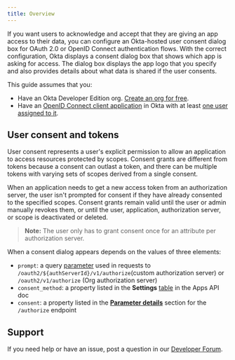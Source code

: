 ```yaml
---
title: Overview
---
```


If you want users to acknowledge and accept that they are giving an app access to their data, you can configure an Okta-hosted user consent dialog box for OAuth 2.0 or OpenID Connect authentication flows. With the correct configuration, Okta displays a consent dialog box that shows which app is asking for access. The dialog box displays the app logo that you specify and also provides details about what data is shared if the user consents.

This guide assumes that you:

* Have an Okta Developer Edition org. [Create an org for free](https://developer.okta.com/signup).
* Have an [OpenID Connect client application](https://help.okta.com/en/prod/okta_help_CSH.htm#ext_Apps_App_Integration_Wizard-oidc) in Okta with at least [one user assigned to it](https://help.okta.com/en/prod/okta_help_CSH.htm#ext-assign-apps).

## User consent and tokens

User consent represents a user's explicit permission to allow an application to access resources protected by scopes. Consent grants are different from tokens because a consent can outlast a token, and there can be multiple tokens with varying sets of scopes derived from a single consent.

When an application needs to get a new access token from an authorization server, the user isn't prompted for consent if they have already consented to the specified scopes. Consent grants remain valid until the user or admin manually revokes them, or until the user, application, authorization server, or scope is deactivated or deleted.

> **Note:** The user only has to grant consent once for an attribute per authorization server.

When a consent dialog appears depends on the values of three elements:

* `prompt`: a query [parameter](/docs/reference/api/oidc/#parameter-details) used in requests to `/oauth2/${authServerId}/v1/authorize`(custom authorization server) or `/oauth2/v1/authorize` (Org authorization server)
* `consent_method`: a property listed in the **Settings** [table](/docs/reference/api/apps/#settings-10) in the Apps API doc
* `consent`: a property listed in the [**Parameter details**](/docs/reference/api/oidc/#parameter-details) section for the `/authorize` endpoint

## Support

If you need help or have an issue, post a question in our [Developer Forum](https://devforum.okta.com).

<NextSectionLink/>
